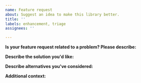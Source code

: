 ```yaml
---
name: Feature request
about: Suggest an idea to make this library better.
title: ''
labels: enhancement, triage
assignees: ''

---
```


<!--
**PLEASE READ**
==============================================================================
Make sure you've carefully reviewed the documentation for this library to make
sure your feature request is not already supported:

https://developers.google.com/google-ads/api/docs/client-libs/python

This library is only used for the Google Ads API. For the AdWords API client
library, file a feature request here:

https://github.com/googleads/googleads-python-lib/issues

Only use this page to request features in this library, which is designed for
the Python language.

If you are looking for help with a different language, see:

https://developers.google.com/google-ads/api/docs/client-libs

If you are unsure whether your request is related to this library or the Google
Ads API itself, please first reach out to one of the below resources before
filing a request here:

* Support Forum: https://groups.google.com/forum/#!forum/adwords-api
* Email the Support Team: googleadsapi-support@google.com
==============================================================================
-->

**Is your feature request related to a problem? Please describe:**
<!--
Insert a clear and concise description of what the problem is. Ex. I'm always
frustrated when [...]
-->

**Describe the solution you'd like:**
<!-- Insert a clear and concise description of what you want to happen. -->

**Describe alternatives you've considered:**
<!--
Insert a clear and concise description of any alternative solutions or features
you've considered.
-->

**Additional context:**
<!-- Insert any other context or screenshots about the feature request here. -->
